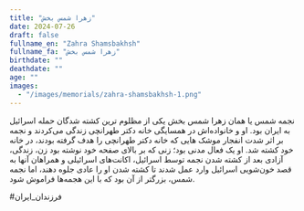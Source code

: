 ```yaml
---
title: "زهرا شمس بخش"
date: 2024-07-26
draft: false
fullname_en: "Zahra Shamsbakhsh"
fullname_fa: "زهرا شمس بخش"
birthdate: ""
deathdate: ""
age: ""
images:
  - "/images/memorials/zahra-shamsbakhsh-1.png"
---
```


نجمه شمس یا همان زهرا شمس بخش یکی از مظلوم ترین کشته شدگان حمله اسرائیل به ایران بود. 
او و خانواده‌اش در همسایگی خانه دکتر طهرانچی زندگی می‌کردند و نجمه بر اثر شدت انفجار موشک هایی که خانه دکتر طهرانچی را هدف گرفته بودند، در خانه خود کشته شد.
او یک فعال مدنی بود؛ زنی که بر بالای صفحه خود نوشته بود زن، زندگی، آزادی
بعد از کشته شدن نجمه توسط اسرائیل، اکانت‌های اسرائیلی و همراهان آنها به قصد خون‌شویی اسرائیل وارد عمل شدند تا کشته شدن او را عادی جلوه دهند، اما نجمه شمس، بزرگتر از آن بود که با این هجمه‌ها فراموش شود.

#فرزندان_ایران